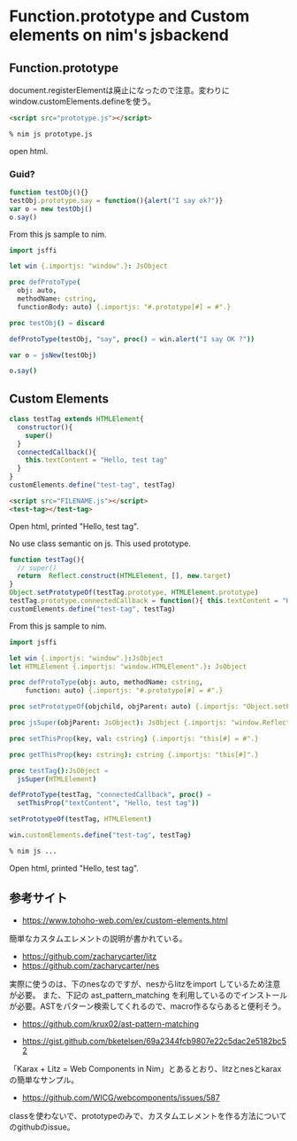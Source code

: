 # Function.prototype and Custom elements on nim's jsbackend

## Function.prototype

document.registerElementは廃止になったので注意。変わりにwindow.customElements.defineを使う。


```html
<script src="prototype.js"></script>
```

```cmd
% nim js prototype.js
```
open html.

### Guid?

```javascript
function testObj(){}
testObj.prototype.say = function(){alert("I say ok?")}
var o = new testObj()
o.say()
```

From this js sample to nim. 

```nim
import jsffi

let win {.importjs: "window".}: JsObject

proc defProtoType(
  obj: auto,
  methodName: cstring,
  functionBody: auto) {.importjs: "#.prototype[#] = #".}

proc testObj() = discard

defProtoType(testObj, "say", proc() = win.alert("I say OK ?"))

var o = jsNew(testObj)

o.say()
```

## Custom Elements

```javascript
class testTag extends HTMLElement{
  constructor(){
    super()
  }
  connectedCallback(){
    this.textContent = "Hello, test tag"
  }
}
customElements.define("test-tag", testTag)
```

```html
<script src="FILENAME.js"></script>
<test-tag></test-tag>
```

Open html, printed "Hello, test tag".

No use class semantic on js. This used prototype.

```javascript
function testTag(){
  // super()
  return  Reflect.construct(HTMLElement, [], new.target)
}
Object.setPrototypeOf(testTag.prototype, HTMLElement.prototype)
testTag.prototype.connectedCallback = function(){ this.textContent = "Hello, test tag"}
customElements.define("test-tag", testTag)
```

From this js sample to nim. 

```nim
import jsffi

let win {.importjs: "window".}:JsObject
let HTMLElement {.importjs: "window.HTMLElement".}: JsObject

proc defProtoType(obj: auto, methodName: cstring,
    function: auto) {.importjs: "#.prototype[#] = #".}

proc setPrototypeOf(objchild, objParent: auto) {.importjs: "Object.setPrototypeOf(#.prototype, #.prototype)".}

proc jsSuper(objParent: JsObject): JsObject {.importjs: "window.Reflect.construct(#, [], new.target)".}

proc setThisProp(key, val: cstring) {.importjs: "this[#] = #".}

proc getThisProp(key: cstring): cstring {.importjs: "this[#]".}

proc testTag():JsObject = 
  jsSuper(HTMLElement)

defProtoType(testTag, "connectedCallback", proc() =
  setThisProp("textContent", "Hello, test tag"))

setPrototypeOf(testTag, HTMLElement)

win.customElements.define("test-tag", testTag)
```

```cmd
% nim js ...
```

Open html, printed "Hello, test tag".


## 参考サイト
- https://www.tohoho-web.com/ex/custom-elements.html

簡単なカスタムエレメントの説明が書かれている。

- https://github.com/zacharycarter/litz
- https://github.com/zacharycarter/nes

実際に使うのは、下のnesなのですが、nesからlitzをimport しているため注意が必要。
また、下記の ast_pattern_matching を利用しているのでインストールが必要。ASTをパターン検索してくれるので、macro作るならあると便利そう。

- https://github.com/krux02/ast-pattern-matching


- https://gist.github.com/bketelsen/69a2344fcb9807e22c5dac2e5182bc52

「Karax + Litz = Web Components in Nim」とあるとおり、litzとnesとkaraxの簡単なサンプル。

- https://github.com/WICG/webcomponents/issues/587

classを使わないで、prototypeのみで、カスタムエレメントを作る方法についてのgithubのissue。

